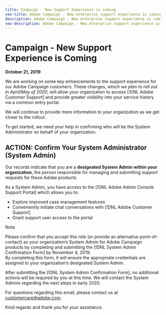 ```yaml
---
title: Campaign - New Support Experience is coming
seo-title: Adobe Campaign - New enterprise support experience is coming
description: Adobe Campaign - New enterprise support experience is coming
seo-description: Adobe Campaign - New enterprise support experience is coming
---
```


# Campaign - New Support Experience is Coming

**October 21, 2019**

We are working on some key enhancements to the support experience for our Adobe Campaign customers. These changes, *which we plan to roll out in April/May of 2020*, will allow your organization to access [!DNL Adobe Customer Support] and provide greater visibility into your service history via a common entry portal.  

We will continue to provide more information to your organization as we get closer to the rollout.  

To get started, we need your help in confirming who will be the System Administrator on behalf of your organization. 

## ACTION: Confirm Your System Administrator (System Admin) 

Our records indicate that you are a **designated System Admin within your organization**, the person responsible for managing and submitting support requests for these Adobe products.  

As a System Admin, you have access to the [!DNL Adobe Admin Console Support Portal] which allows you to: 

* Explore improved case management features 
* Conveniently initiate chat conversations with [!DNL Adobe Customer Support] 
* Grant support user access to the portal 

>[!NOTE]
>Please confirm that you accept this role (or provide an alternative point-of-contact) as your organization’s System Admin for Adobe Campaign products by completing and submitting the [!DNL System Admin Confirmation Form] by November 4, 2019.  
>By completing this form, it will ensure the appropriate credentials are assigned to your organization’s designated System Admin.  

After submitting the [!DNL System Admin Confirmation Form], no additional actions will be required by you at this time.  We will contact the System Admins regarding the next steps in early 2020.   

For questions regarding this email, please contact us at customercare@adobe.com. 

Kind regards and thank you for your assistance. 
